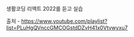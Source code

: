 생활코딩 리액트 2022를 듣고 실습

출처 - https://www.youtube.com/playlist?list=PLuHgQVnccGMCOGstdDZvH41x0Vtvwyxu7 